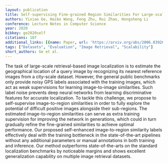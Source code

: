 ```yaml
---
layout: publication
title: Self-supervising Fine-grained Region Similarities For Large-scale Image Localization
authors: Yixiao Ge, Haibo Wang, Feng Zhu, Rui Zhao, Hongsheng Li
conference: Lecture Notes in Computer Science
year: 2020
bibkey: ge2020self
citations: 107
additional_links: [{name: Paper, url: 'https://arxiv.org/abs/2006.03926'}]
tags: ["Datasets", "Evaluation", "Image Retrieval", "Scalability"]
short_authors: Ge et al.
---
```

The task of large-scale retrieval-based image localization is to estimate the
geographical location of a query image by recognizing its nearest reference
images from a city-scale dataset. However, the general public benchmarks only
provide noisy GPS labels associated with the training images, which act as weak
supervisions for learning image-to-image similarities. Such label noise
prevents deep neural networks from learning discriminative features for
accurate localization. To tackle this challenge, we propose to self-supervise
image-to-region similarities in order to fully explore the potential of
difficult positive images alongside their sub-regions. The estimated
image-to-region similarities can serve as extra training supervision for
improving the network in generations, which could in turn gradually refine the
fine-grained similarities to achieve optimal performance. Our proposed
self-enhanced image-to-region similarity labels effectively deal with the
training bottleneck in the state-of-the-art pipelines without any additional
parameters or manual annotations in both training and inference. Our method
outperforms state-of-the-arts on the standard localization benchmarks by
noticeable margins and shows excellent generalization capability on multiple
image retrieval datasets.